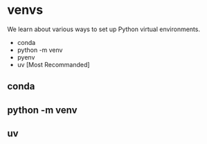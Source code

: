 # venvs

We learn about various ways to set up Python virtual
environments.

- conda
- python -m venv
- pyenv
- uv [Most Recommanded]

## conda

## python -m venv

## uv
